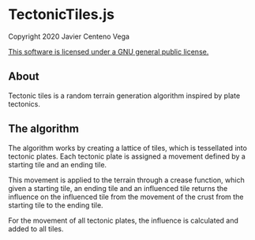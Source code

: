 <h1>TectonicTiles.js</h1>

<p>Copyright 2020 Javier Centeno Vega</p>

<p><a href="./COPYING" title="License">This software is licensed under a GNU general public license.</a></p>



<h2>About</h2>

<p>Tectonic tiles is a random terrain generation algorithm inspired by plate tectonics.</p>



<h2>The algorithm</h2>

<p>The algorithm works by creating a lattice of tiles, which is tessellated into tectonic plates. Each tectonic plate is assigned a movement defined by a starting tile and an ending tile.</p>

<p>This movement is applied to the terrain through a crease function, which given a starting tile, an ending tile and an influenced tile returns the influence on the influenced tile from the movement of the crust from the starting tile to the ending tile.</p>

<p>For the movement of all tectonic plates, the influence is calculated and added to all tiles.</p>

